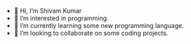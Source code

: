 - 👋 Hi, I’m Shivam Kumar
- 👀 I’m interested in programming.
- 🌱 I’m currently learning some new programming language.
- 💞️ I’m looking to collaborate on some coding projects.

<!---
shivamkumarxo/shivamkumarxo is a ✨ special ✨ repository because its `README.md` (this file) appears on your GitHub profile.
You can click the Preview link to take a look at your changes.
--->
